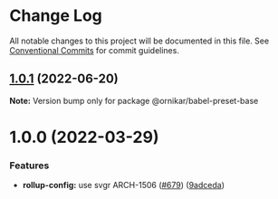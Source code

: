 # Change Log

All notable changes to this project will be documented in this file.
See [Conventional Commits](https://conventionalcommits.org) for commit guidelines.

## [1.0.1](https://github.com/ornikar/shared-configs/compare/@ornikar/babel-preset-base@1.0.0...@ornikar/babel-preset-base@1.0.1) (2022-06-20)

**Note:** Version bump only for package @ornikar/babel-preset-base





# 1.0.0 (2022-03-29)


### Features

* **rollup-config:** use svgr ARCH-1506 ([#679](https://github.com/ornikar/shared-configs/issues/679)) ([9adceda](https://github.com/ornikar/shared-configs/commit/9adcedae3c277af26946d1d5a93dc169596f565e))

